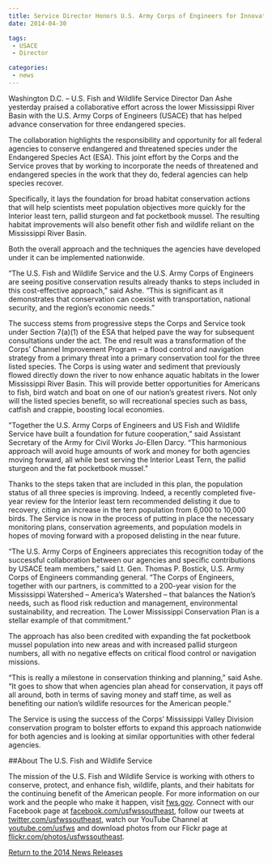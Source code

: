 ```yaml
---
title: Service Director Honors U.S. Army Corps of Engineers for Innovative Landscape-Level Conservation Approach
date: 2014-04-30

tags:
 - USACE
 - Director

categories:
 - news
---
```


Washington D.C. – U.S. Fish and Wildlife Service Director Dan Ashe yesterday praised a collaborative effort across the lower Mississippi River Basin with the U.S. Army Corps of Engineers (USACE) that has helped advance conservation for three endangered species.

The collaboration highlights the responsibility and opportunity for all federal agencies to conserve endangered and threatened species under the Endangered Species Act (ESA). This joint effort by the Corps and the Service proves that by working to incorporate the needs of threatened and endangered species in the work that they do, federal agencies can help species recover.
<!--more-->
Specifically, it lays the foundation for broad habitat conservation actions that will help scientists meet population objectives more quickly for the Interior least tern, pallid sturgeon and fat pocketbook mussel. The resulting habitat improvements will also benefit other fish and wildlife reliant on the Mississippi River Basin.

Both the overall approach and the techniques the agencies have developed under it can be implemented nationwide.

“The U.S. Fish and Wildlife Service and the U.S. Army Corps of Engineers are seeing positive conservation results already thanks to steps included in this cost-effective approach,” said Ashe.  “This is significant as it demonstrates that conservation can coexist with transportation, national security, and the region’s economic needs.”

The success stems from progressive steps the Corps and Service took under Section 7(a)(1) of the ESA that helped pave the way for subsequent consultations under the act. The end result was a transformation of the Corps’ Channel Improvement Program – a flood control and navigation strategy from a primary threat into a primary conservation tool for the three listed species.  The Corps is using water and sediment that previously flowed directly down the river to now enhance aquatic habitats in the lower Mississippi River Basin. This will provide better opportunities for Americans to fish, bird watch and boat on one of our nation’s greatest rivers. Not only will the listed species benefit, so will recreational species such as bass, catfish and crappie, boosting local economies.

 "Together the U.S. Army Corps of Engineers and US Fish and Wildlife Service have built a foundation for future cooperation,” said Assistant Secretary of the Army for Civil Works Jo-Ellen Darcy.  “This harmonious approach will avoid huge amounts of work and money for both agencies moving forward, all while best serving the Interior Least Tern, the pallid sturgeon and the fat pocketbook mussel."

Thanks to the steps taken that are included in this plan, the population status of all three species is improving.  Indeed, a recently completed five-year review for the Interior least tern recommended delisting it due to recovery, citing an increase in the tern population from 6,000 to 10,000 birds.  The Service is now in the process of putting in place the necessary monitoring plans, conservation agreements, and population models in hopes of moving forward with a proposed delisting in the near future. 

“The U.S. Army Corps of Engineers appreciates this recognition today of the successful collaboration between our agencies and specific contributions by USACE team members,” said Lt. Gen. Thomas P. Bostick, U.S. Army Corps of Engineers commanding general. “The Corps of Engineers, together with our partners, is committed to a 200-year vision for the Mississippi Watershed – America’s Watershed – that balances the Nation’s needs, such as flood risk reduction and management, environmental sustainability, and recreation. The Lower Mississippi Conservation Plan is a stellar example of that commitment.”

The approach has also been credited with expanding the fat pocketbook mussel population into new areas and with increased pallid sturgeon numbers, all with no negative effects on critical flood control or navigation missions.

 “This is really a milestone in conservation thinking and planning,” said Ashe.  “It goes to show that when agencies plan ahead for conservation, it pays off all around, both in terms of saving money and staff time, as well as benefiting our nation’s wildlife resources for the American people.”

The Service is using the success of the Corps’ Mississippi Valley Division conservation program to bolster efforts to expand this approach nationwide for both agencies and is looking at similar opportunities with other federal agencies.
 

##About The U.S. Fish and Wildlife Service

The mission of the U.S. Fish and Wildlife Service is working with others to conserve, protect, and enhance fish, wildlife, plants, and their habitats for the continuing benefit of the American people.  For more information on our work and the people who make it happen, visit [fws.gov](www.fws.gov).  Connect with our Facebook page at [facebook.com/usfwssoutheast](www.facebook.com/usfwssoutheast), follow our tweets at [twitter.com/usfwssoutheast](www.twitter.com/usfwssoutheast), watch our YouTube Channel at [youtube.com/usfws](http://www.youtube.com/usfws) and download photos from our Flickr page at [flickr.com/photos/usfwssoutheast](http://www.flickr.com/photos/usfwssoutheast).

[Return to the 2014 News Releases](http://www.fws.gov/southeast/news/)